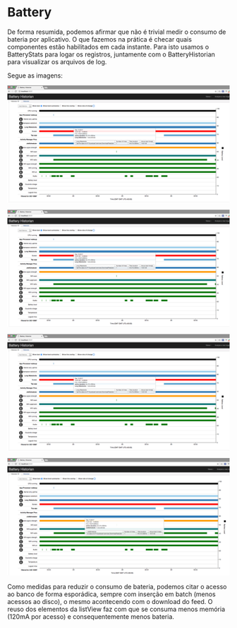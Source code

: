 # Battery

De forma resumida, podemos afirmar que não é trivial medir o consumo de bateria por aplicativo. O que fazemos na prática é checar quais componentes estão habilitados em cada instante. Para isto usamos o BatteryStats para logar os registros, juntamente com o BatteryHistorian para visualizar os arquivos de log.

Segue as imagens:

![alt text](screens/batteryStatsWithBatteryHistorian/historian1.png)

![alt text](screens/batteryStatsWithBatteryHistorian/historian1.png)

![alt text](screens/batteryStatsWithBatteryHistorian/historian1.png)

![alt text](screens/batteryStatsWithBatteryHistorian/historian2.png)

Como medidas para reduzir o consumo de bateria, podemos citar o acesso ao banco de forma esporádica, sempre com inserção em batch (menos acessos ao disco), o mesmo acontecendo com o download do feed. O reuso dos elementos da listView faz com que se consuma menos memória (120mA por acesso) e consequentemente menos bateria.
